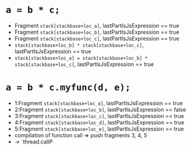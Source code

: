 # `a = b * c;`
  * Fragment `stack[stackbase+loc_a]`, lastPartIsJsExpression == true
  * Fragment `stack[stackbase+loc_b]`, lastPartIsJsExpression == true
  * Fragment `stack[stackbase+loc_c]`, lastPartIsJsExpression == true
  * `stack[stackbase+loc_b] * stack[stackbase+loc_c]`, lastPartIsJsExpression == true
  * `stack[stackbase+loc_a] = stack[stackbase+loc_b] * stack[stackbase+loc_c]`, lastPartIsJsExpression == true

# `a = b * c.myfunc(d, e);`
  * 1:Fragment `stack[stackbase+loc_a]`, lastPartIsJsExpression == true
  * 2:Fragment `stack[stackbase+loc_b]`, lastPartIsJsExpression == false
  * 3:Fragment `stack[stackbase+loc_c]`, lastPartIsJsExpression == true
  * 4:Fragment `stack[stackbase+loc_d]`, lastPartIsJsExpression == true
  * 5:Fragment `stack[stackbase+loc_e]`, lastPartIsJsExpression == true
  * compilation of function call => push fragments 3, 4, 5
  * -> `thread.callP